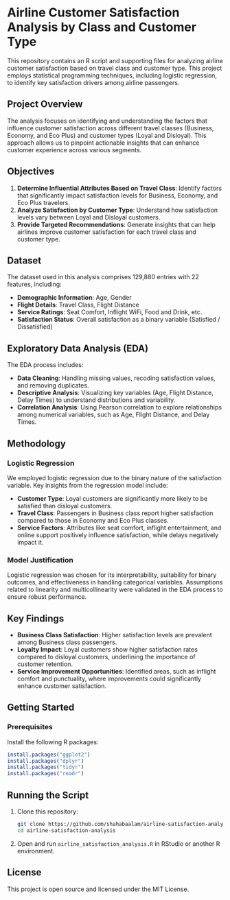 # Airline Customer Satisfaction Analysis by Class and Customer Type

This repository contains an R script and supporting files for analyzing airline customer satisfaction based on travel class and customer type. This project employs statistical programming techniques, including logistic regression, to identify key satisfaction drivers among airline passengers.

## Project Overview

The analysis focuses on identifying and understanding the factors that influence customer satisfaction across different travel classes (Business, Economy, and Eco Plus) and customer types (Loyal and Disloyal). This approach allows us to pinpoint actionable insights that can enhance customer experience across various segments.

## Objectives

1. **Determine Influential Attributes Based on Travel Class**: Identify factors that significantly impact satisfaction levels for Business, Economy, and Eco Plus travelers.
2. **Analyze Satisfaction by Customer Type**: Understand how satisfaction levels vary between Loyal and Disloyal customers.
3. **Provide Targeted Recommendations**: Generate insights that can help airlines improve customer satisfaction for each travel class and customer type.

## Dataset

The dataset used in this analysis comprises 129,880 entries with 22 features, including:

- **Demographic Information**: Age, Gender
- **Flight Details**: Travel Class, Flight Distance
- **Service Ratings**: Seat Comfort, Inflight WiFi, Food and Drink, etc.
- **Satisfaction Status**: Overall satisfaction as a binary variable (Satisfied / Dissatisfied)

## Exploratory Data Analysis (EDA)

The EDA process includes:

- **Data Cleaning**: Handling missing values, recoding satisfaction values, and removing duplicates.
- **Descriptive Analysis**: Visualizing key variables (Age, Flight Distance, Delay Times) to understand distributions and variability.
- **Correlation Analysis**: Using Pearson correlation to explore relationships among numerical variables, such as Age, Flight Distance, and Delay Times.

## Methodology

### Logistic Regression

We employed logistic regression due to the binary nature of the satisfaction variable. Key insights from the regression model include:

- **Customer Type**: Loyal customers are significantly more likely to be satisfied than disloyal customers.
- **Travel Class**: Passengers in Business class report higher satisfaction compared to those in Economy and Eco Plus classes.
- **Service Factors**: Attributes like seat comfort, inflight entertainment, and online support positively influence satisfaction, while delays negatively impact it.

### Model Justification

Logistic regression was chosen for its interpretability, suitability for binary outcomes, and effectiveness in handling categorical variables. Assumptions related to linearity and multicollinearity were validated in the EDA process to ensure robust performance.

## Key Findings

- **Business Class Satisfaction**: Higher satisfaction levels are prevalent among Business class passengers.
- **Loyalty Impact**: Loyal customers show higher satisfaction rates compared to disloyal customers, underlining the importance of customer retention.
- **Service Improvement Opportunities**: Identified areas, such as inflight comfort and punctuality, where improvements could significantly enhance customer satisfaction.

## Getting Started

### Prerequisites

Install the following R packages:

```r
install.packages("ggplot2")
install.packages("dplyr")
install.packages("tidyr")
install.packages("readr")
```
## Running the Script

1. Clone this repository:

    ```bash
    git clone https://github.com/shahabaalam/airline-satisfaction-analysis.git
    cd airline-satisfaction-analysis
    ```

2. Open and run `airline_satisfaction_analysis.R` in RStudio or another R environment.

## License

This project is open source and licensed under the MIT License.
